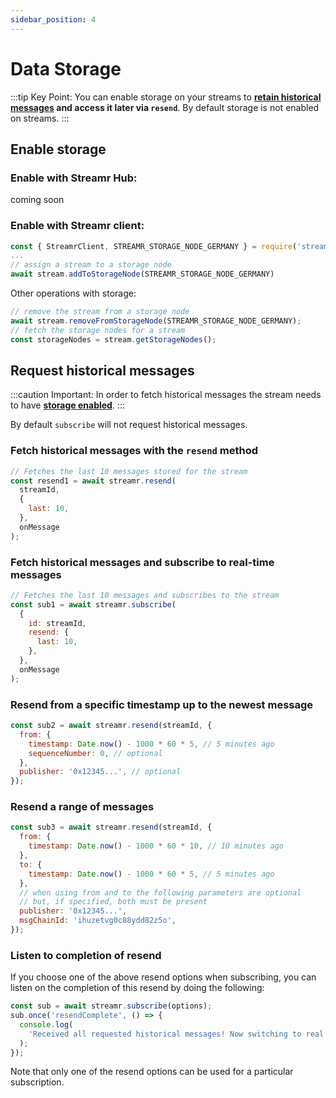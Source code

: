 ```yaml
---
sidebar_position: 4
---
```


# Data Storage

:::tip Key Point:
You can enable storage on your streams to **[retain historical messages](main-concepts/storage#requesting-historical-messages) and access it later via `resend`**. By default storage is not enabled on streams.
:::

## Enable storage

### Enable with Streamr Hub:

coming soon

### Enable with Streamr client:

```js
const { StreamrClient, STREAMR_STORAGE_NODE_GERMANY } = require('streamr-client')
...
// assign a stream to a storage node
await stream.addToStorageNode(STREAMR_STORAGE_NODE_GERMANY)
```

Other operations with storage:

```js
// remove the stream from a storage node
await stream.removeFromStorageNode(STREAMR_STORAGE_NODE_GERMANY);
// fetch the storage nodes for a stream
const storageNodes = stream.getStorageNodes();
```

## Request historical messages

:::caution Important:
In order to fetch historical messages the stream needs to have **[storage enabled](main-concepts/storage#enable-storage)**.
:::

By default `subscribe` will not request historical messages.

### Fetch historical messages with the `resend` method

```js
// Fetches the last 10 messages stored for the stream
const resend1 = await streamr.resend(
  streamId,
  {
    last: 10,
  },
  onMessage
);
```

### Fetch historical messages and subscribe to real-time messages

```js
// Fetches the last 10 messages and subscribes to the stream
const sub1 = await streamr.subscribe(
  {
    id: streamId,
    resend: {
      last: 10,
    },
  },
  onMessage
);
```

### Resend from a specific timestamp up to the newest message

```js
const sub2 = await streamr.resend(streamId, {
  from: {
    timestamp: Date.now() - 1000 * 60 * 5, // 5 minutes ago
    sequenceNumber: 0, // optional
  },
  publisher: '0x12345...', // optional
});
```

### Resend a range of messages

```js
const sub3 = await streamr.resend(streamId, {
  from: {
    timestamp: Date.now() - 1000 * 60 * 10, // 10 minutes ago
  },
  to: {
    timestamp: Date.now() - 1000 * 60 * 5, // 5 minutes ago
  },
  // when using from and to the following parameters are optional
  // but, if specified, both must be present
  publisher: '0x12345...',
  msgChainId: 'ihuzetvg0c88ydd82z5o',
});
```

### Listen to completion of resend

If you choose one of the above resend options when subscribing, you can listen on the completion of this resend by doing the following:

```js
const sub = await streamr.subscribe(options);
sub.once('resendComplete', () => {
  console.log(
    'Received all requested historical messages! Now switching to real time!'
  );
});
```

Note that only one of the resend options can be used for a particular subscription.
